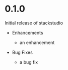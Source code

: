 # 0.1.0

Initial release of stackstudio

* Enhancements
  * an enhancement

* Bug Fixes
  * a bug fix
